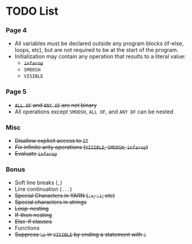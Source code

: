 # TODO List

### Page 4

* All variables must be declared outside any program blocks (if-else, loops, etc), but are not required to be at the start of the program.
* Initialization may contain any operation that results to a literal value:
  * ~~`infarop`~~
  * `SMOOSH`
  * `VISIBLE`

### Page 5
* ~~`ALL OF` and `ANY OF` are not binary~~
* All operations except ``SMOOSH``, ``ALL OF``, and ``ANY OF`` can be nested

### Misc
* ~~Disallow explicit access to `IT`~~
* ~~_Fix_ infinite arity operations (`VISIBLE`, `SMOOSH`, `infarop`)~~
* ~~Evaluate `infarop`~~

### Bonus
* Soft line breaks (`,`)
* Line continuation (`...`)
* ~~Special Characters in YARN (`:>`, `:)`, etc)~~
* ~~Special characters in strings~~
* ~~Loop-nesting~~
* ~~If-then nesting~~
* ~~Else-if clauses~~
* Functions
* ~~Suppress `\n` in `VISIBLE` by ending a statement with `!`~~
